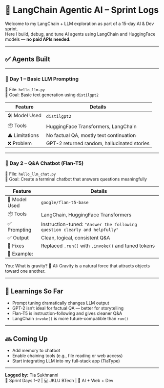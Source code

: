 # 🤖 LangChain Agentic AI – Sprint Logs

Welcome to my LangChain + LLM exploration as part of a 15-day AI & Dev sprint.  
Here I build, debug, and tune AI agents using LangChain and HuggingFace models — **no paid APIs needed**.

---

## ✅ Agents Built

---

### 🧠 Day 1 – Basic LLM Prompting

📁 File: `hello_llm.py`  
🔹 Goal: Basic text generation using `distilgpt2`

| Feature | Details |
|--------|---------|
| 🛠️ Model Used | `distilgpt2` |
| 📦 Tools | HuggingFace Transformers, LangChain |
| ⚠️ Limitations | No factual QA, mostly text continuation |
| ❌ Problem | GPT-2 returned random, hallucinated stories |

---

### 🧠 Day 2 – Q&A Chatbot (Flan-T5)

📁 File: `hello_llm_chat.py`  
🔹 Goal: Create a terminal chatbot that answers questions meaningfully

| Feature | Details |
|--------|---------|
| 🧠 Model Used | `google/flan-t5-base` |
| 📦 Tools | LangChain, HuggingFace Transformers |
| ✅ Prompting | Instruction-tuned: `"Answer the following question clearly and helpfully"` |
| ✅ Output | Clean, logical, consistent Q&A |
| 🔁 Fixes | Replaced `.run()` with `.invoke()` and tuned tokens |
| 💬 Example: |
You: What is gravity?
🤖 AI: Gravity is a natural force that attracts objects toward one another.

---

## 📌 Learnings So Far

- Prompt tuning dramatically changes LLM output
- GPT-2 isn’t ideal for factual QA — better for storytelling
- Flan-T5 is instruction-following and gives cleaner Q&A
- LangChain `invoke()` is more future-compatible than `run()`

---

## 🔜 Coming Up

- Add memory to chatbot
- Enable chaining tools (e.g., file reading or web access)
- Start integrating LLM into my full-stack app (TiaType)

---

**Logged by:** Tia Sukhnanni  
📅 Sprint Days 1–2 | 💻 JKLU BTech | 🧠 AI + Web + Dev  

